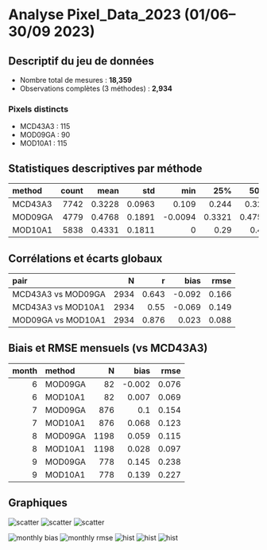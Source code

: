 # Analyse Pixel_Data_2023 (01/06–30/09 2023)

## Descriptif du jeu de données
- Nombre total de mesures : **18,359**
- Observations complètes (3 méthodes) : **2,934**

### Pixels distincts
- MCD43A3 : 115
- MOD09GA : 90
- MOD10A1 : 115

## Statistiques descriptives par méthode
| method   |   count |   mean |    std |     min |    25% |    50% |    75% |    max |
|:---------|--------:|-------:|-------:|--------:|-------:|-------:|-------:|-------:|
| MCD43A3  |    7742 | 0.3228 | 0.0963 |  0.109  | 0.244  | 0.325  | 0.39   | 0.845  |
| MOD09GA  |    4779 | 0.4768 | 0.1891 | -0.0094 | 0.3321 | 0.4756 | 0.6201 | 1.3999 |
| MOD10A1  |    5838 | 0.4331 | 0.1811 |  0      | 0.29   | 0.44   | 0.58   | 1      |

## Corrélations et écarts globaux
| pair               |    N |     r |   bias |   rmse |
|:-------------------|-----:|------:|-------:|-------:|
| MCD43A3 vs MOD09GA | 2934 | 0.643 | -0.092 |  0.166 |
| MCD43A3 vs MOD10A1 | 2934 | 0.55  | -0.069 |  0.149 |
| MOD09GA vs MOD10A1 | 2934 | 0.876 |  0.023 |  0.088 |

## Biais et RMSE mensuels (vs MCD43A3)
|   month | method   |    N |   bias |   rmse |
|--------:|:---------|-----:|-------:|-------:|
|       6 | MOD09GA  |   82 | -0.002 |  0.076 |
|       6 | MOD10A1  |   82 |  0.007 |  0.069 |
|       7 | MOD09GA  |  876 |  0.1   |  0.154 |
|       7 | MOD10A1  |  876 |  0.068 |  0.123 |
|       8 | MOD09GA  | 1198 |  0.059 |  0.115 |
|       8 | MOD10A1  | 1198 |  0.028 |  0.097 |
|       9 | MOD09GA  |  778 |  0.145 |  0.238 |
|       9 | MOD10A1  |  778 |  0.139 |  0.227 |

## Graphiques
![scatter](plots/pixel_2023/scatter_MCD43A3_MOD09GA.png)
![scatter](plots/pixel_2023/scatter_MCD43A3_MOD10A1.png)
![scatter](plots/pixel_2023/scatter_MOD09GA_MOD10A1.png)

![monthly bias](plots/pixel_2023/monthly_bias.png)
![monthly rmse](plots/pixel_2023/monthly_rmse.png)
![hist](plots/pixel_2023/hist_MCD43A3.png)
![hist](plots/pixel_2023/hist_MOD09GA.png)
![hist](plots/pixel_2023/hist_MOD10A1.png)
